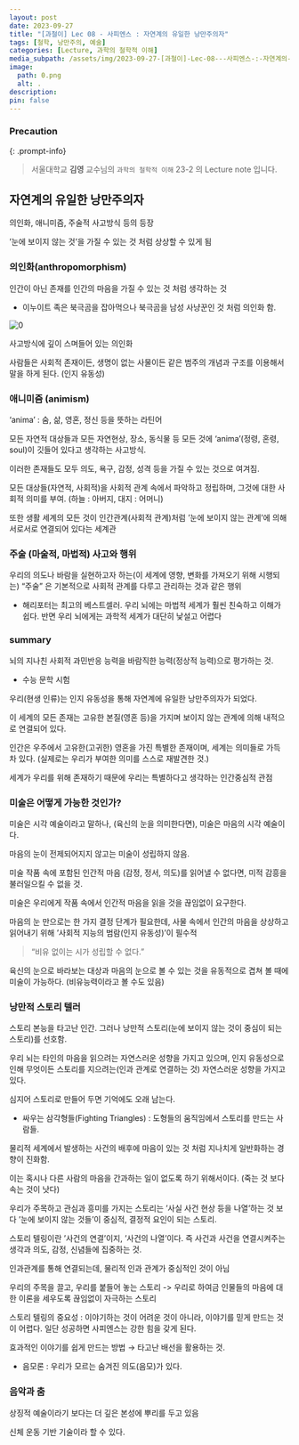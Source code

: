 ```yaml
---
layout: post
date: 2023-09-27
title: "[과철이] Lec 08 - 사피엔스 : 자연계의 유일한 낭만주의자"
tags: [철학, 낭만주의, 예술]
categories: [Lecture, 과학의 철학적 이해]
media_subpath: /assets/img/2023-09-27-[과철이]-Lec-08---사피엔스-:-자연계의-유일한-낭만주의자.md
image:
  path: 0.png
  alt: .
description:  
pin: false
---
```



### Precaution


{: .prompt-info}


> 서울대학교 **김영** 교수님의 `과학의 철학적 이해` 23-2 의 Lecture note 입니다. 


## 자연계의 유일한 낭만주의자


의인화, 애니미즘, 주술적 사고방식 등의 등장


’눈에 보이지 않는 것’을 가질 수 있는 것 처럼 상상할 수 있게 됨


### 의인화(anthropomorphism)


인간이 아닌 존재를 인간의 마음을 가질 수 있는 것 처럼 생각하는 것

- 이누이트 족은 북극곰을 잡아먹으나 북극곰을 남성 사냥꾼인 것 처럼 의인화 함.

![0](/0.png)


사고방식에 깊이 스며들어 있는 의인화


사람들은 사회적 존재이든, 생명이 없는 사물이든 같은 범주의 개념과 구조를 이용해서 말을 하게 된다. (인지 유동성)


### 애니미즘 (animism)


‘anima’ :
숨, 삶, 영혼, 정신 등을 뜻하는 라틴어


모든 자연적 대상들과 모든 자연현상, 장소, 동식물 등 모든 것에 ‘anima’(정령, 혼령, soul)이 깃들어 있다고 생각하는 사고방식.


이러한 존재들도 모두 의도, 욕구, 감정, 성격 등을 가질 수 있는 것으로 여겨짐.


모든 대상들(자연적, 사회적)을 사회적 관계 속에서 파악하고 정립하며, 그것에 대한 사회적 의미를 부여. (하늘 : 아버지, 대지 : 어머니)


또한 생활 세계의 모든 것이 인간관계(사회적 관계)처럼 ’눈에 보이지 않는 관계’에 의해 서로서로 연결되어 있다는 세계관


### 주술 (마술적, 마법적) 사고와 행위


우리의 의도나 바람을 실현하고자 하는(이 세계에 영향, 변화를 가져오기 위해 시행되는) “주술” 은 기본적으로 사회적 관계를 다루고 관리하는 것과 같은 행위

- 해리포터는 최고의 베스트셀러. 우리 뇌에는 마법적 세계가 훨씬 친숙하고 이해가 쉽다. 반면 우리 뇌에게는 과학적 세계가 대단히 낯설고 어렵다

### summary


뇌의 지나친 사회적 과민반응 능력을 바람직한 능력(정상적 능력)으로 평가하는 것.

- 수능 문학 시험

우리(현생 인류)는 인지 유동성을 통해 자연계에 유일한 낭만주의자가 되었다.


이 세계의 모든 존재는 고유한 본질(영혼 등)을 가지며 보이지 않는 관계에 의해 내적으로 연결되어 있다.


인간은 우주에서 고유한(고귀한) 영혼을 가진 특별한 존재이며, 세계는 의미들로 가득 차 있다. (실제로는 우리가 부여한 의미를 스스로 재발견한 것.)


세계가 우리를 위해 존재하기 때문에 우리는 특별하다고 생각하는 인간중심적 관점


### 미술은 어떻게 가능한 것인가?


미술은 시각 예술이라고 말하나, (육신의 눈을 의미한다면), 미술은 마음의 시각 예술이다.


마음의 눈이 전제되어지지 않고는 미술이 성립하지 않음.


미술 작품 속에 포함된 인간적 마음 (감정, 정서, 의도)를 읽어낼 수 없다면, 미적 감흥을 불러일으킬 수 없을 것.


미술은 우리에게 작품 속에서 인간적 마음을 읽을 것을 끊임없이 요구한다.


마음의 눈 만으로는 한 가지 결정 단계가 필요한데, 사물 속에서 인간의 마음을 상상하고 읽어내기 위해 ’사회적 지능의 범람(인지 유동성)’이 필수적


> “비유 없이는 시가 성립할 수 없다.”


육신의 눈으로 바라보는 대상과 마음의 눈으로 볼 수 있는 것을 유동적으로 겹쳐 볼 때에 미술이 가능하다. (비유능력이라고 볼 수도 있음)


### 낭만적 스토리 텔러


스토리 본능을 타고난 인간. 그러나 낭만적 스토리(눈에 보이지 않는 것이 중심이 되는 스토리)를 선호함.


우리 뇌는 타인의 마음을 읽으려는 자연스러운 성향을 가지고 있으며, 인지 유동성으로 인해 무엇이든 스토리를 지으려는(인과 관계로 연결하는 것) 자연스러운 성향을 가지고 있다.


심지어 스토리로 만들어 두면 기억에도 오래 남는다.

- 싸우는 삼각형들(Fighting Triangles) : 도형들의 움직임에서 스토리를 만드는 사람들.

물리적 세계에서 발생하는 사건의 배후에 마음이 있는 것 처럼 지나치게 일반화하는 경향이 진화함.


이는 혹시나 다른 사람의 마음을 간과하는 일이 없도록 하기 위해서이다. (죽는 것 보다 속는 것이 낫다)


우리가 주목하고 관심과 흥미를 가지는 스토리는 ’사실 사건 현상 등을 나열’하는 것 보다 ’눈에 보이지 않는 것들’이 중심적, 결정적 요인이 되는 스토리.


스토리 텔링이란 ’사건의 연결’이지, ’사건의 나열’이다. 즉 사건과 사건을 연결시켜주는 생각과 의도, 감정, 신념들에 집중하는 것.


인과관계를 통해 연결되는데, 물리적 인과 관계가 중심적인 것이 아님


우리의 주목을 끌고, 우리를 붙들어 놓는 스토리 -> 우리로 하여금 인물들의 마음에 대한 이론을 세우도록 끊임없이 자극하는 스토리


스토리 텔링의 중요성 : 이야기하는 것이 어려운 것이 아니라, 이야기를 믿게 만드는 것이 어렵다. 일단 성공하면 사피엔스는 강한 힘을 갖게 된다.


효과적인 이야기를 쉽게 만드는 방법 → 타고난 배선을 활용하는 것.

- 음모론 : 우리가 모르는 숨겨진 의도(음모)가 있다.

### 음악과 춤


상징적 예술이라기 보다는 더 깊은 본성에 뿌리를 두고 있음


신체 운동 기반 기술이라 할 수 있다.



<script>
  window.MathJax = {
    tex: {
      macros: {
        R: "\\mathbb{R}",
        N: "\\mathbb{N}",
        Z: "\\mathbb{Z}",
        Q: "\\mathbb{Q}",
        C: "\\mathbb{C}",
        proj: "\\operatorname{proj}",
        rank: "\\operatorname{rank}",
        im: "\\operatorname{im}",
        dom: "\\operatorname{dom}",
        codom: "\\operatorname{codom}",
        argmax: "\\operatorname*{arg\,max}",
        argmin: "\\operatorname*{arg\,min}",
        "\{": "\\lbrace",
        "\}": "\\rbrace",
        sub: "\\subset",
        sup: "\\supset",
        sube: "\\subseteq",
        supe: "\\supseteq"
      },
      tags: "ams",
      strict: false, 
      inlineMath: [["$", "$"], ["\\(", "\\)"]],
      displayMath: [["$$", "$$"], ["\\[", "\\]"]]
    },
    options: {
      skipHtmlTags: ["script", "noscript", "style", "textarea", "pre"]
    }
  };
</script>
<script async src="https://cdn.jsdelivr.net/npm/mathjax@3/es5/tex-mml-chtml.js"></script>
